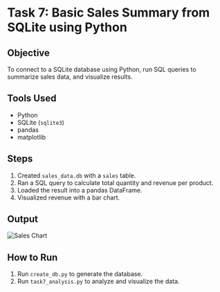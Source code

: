 # Task 7: Basic Sales Summary from SQLite using Python

## Objective
To connect to a SQLite database using Python, run SQL queries to summarize sales data, and visualize results.

## Tools Used
- Python
- SQLite (`sqlite3`)
- pandas
- matplotlib

## Steps
1. Created `sales_data.db` with a `sales` table.
2. Ran a SQL query to calculate total quantity and revenue per product.
3. Loaded the result into a pandas DataFrame.
4. Visualized revenue with a bar chart.

## Output
![Sales Chart](sales_chart.png)

## How to Run
1. Run `create_db.py` to generate the database.
2. Run `task7_analysis.py` to analyze and visualize the data.


